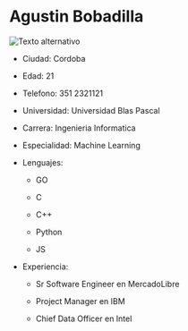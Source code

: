 # Agustin Bobadilla

![Texto alternativo](/ruta/a/la/imagen.jpg)

* Ciudad: Cordoba

* Edad: 21

* Telefono: 351 2321121

* Universidad: Universidad Blas Pascal

* Carrera: Ingenieria Informatica

* Especialidad: Machine Learning

* Lenguajes:

    * GO

    * C

    * C++

    * Python 
    
    * JS

* Experiencia:

    * Sr Software Engineer en MercadoLibre

    * Project Manager en IBM
    
    * Chief Data Officer en Intel 